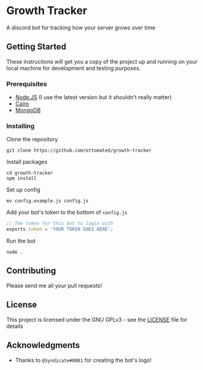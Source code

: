 # Growth Tracker

A discord bot for tracking how your server grows over time

## Getting Started

These instructions will get you a copy of the project up and running on your local machine for development and testing purposes.

### Prerequisites

- [Node.JS](https://github.com/creationix/nvm) (I use the latest version but it shouldn't really matter)
- [Cairo](https://github.com/Automattic/node-canvas#installation)
- [MongoDB](https://docs.mongodb.com/manual/installation/)

### Installing

Clone the repository

```
git clone https://github.com/ottomated/growth-tracker
```

Install packages

```
cd growth-tracker
npm install
```

Set up config

```
mv config.example.js config.js
```

Add your bot's token to the bottom of `config.js`

```js
// The token for this bot to login with
exports.token = 'YOUR TOKEN GOES HERE';
```

Run the bot

```
node .
```

## Contributing

Please send me all your pull requests!

## License

This project is licensed under the GNU GPLv3 - see the [LICENSE](LICENSE) file for details

## Acknowledgments

* Thanks to `@Syndicate#0001` for creating the bot's logo!
